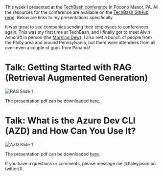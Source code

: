 This week I presented at the [TechBash conference](https://techbash.com/) in Pocono Manor, PA. All the resources for the conference are available on the [TechBash GitHub repo](https://github.com/TechBash/techbash2024). Below are links to my presentations specifically.

It was great to see companies sending their employees to conferences again. This was my first time at TechBash, and I finally got to meet Alvin Ashcraft in person (the [Morning Dew](https://www.alvinashcraft.com/)). I also met a bunch of people from the Philly area and around Pennsylvania, but there were attendees from all over-even a couple of guys from Panama!

# Talk: Getting Started with RAG (Retrieval Augmented Generation)

![RAG Slide 1](/img/2024-09-27_img1.jpg)

The presentation pdf can be downloaded [here](https://jhaleysftp.blob.core.windows.net/files/Getting-Started-with-RAG.pdf). 


# Talk: What is the Azure Dev CLI (AZD) and How Can You Use It?

![AZD Slide 1](/img/2024-09-27-img2.jpg)

The presentation pdf can be downloaded [here](https://jhaleysftp.blob.core.windows.net/files/What-Is-the_Azure-Dev-CLI.pdf). 

If you have a questions or comments, please message me @haleyjason on twitter/X.
